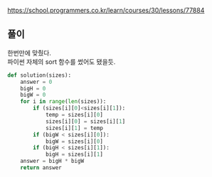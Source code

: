 https://school.programmers.co.kr/learn/courses/30/lessons/77884

풀이
-------------
한번만에 맞췄다.<br>
파이썬 자체의 sort 함수를 썼어도 됐을듯.


```python
def solution(sizes):
    answer = 0
    bigH = 0
    bigW = 0
    for i in range(len(sizes)):
        if (sizes[i][0]<sizes[i][1]):
            temp = sizes[i][0]
            sizes[i][0] = sizes[i][1]
            sizes[i][1] = temp
        if (bigW < sizes[i][0]):
            bigW = sizes[i][0]
        if (bigH < sizes[i][1]):
            bigH = sizes[i][1]
    answer = bigH * bigW
    return answer
```